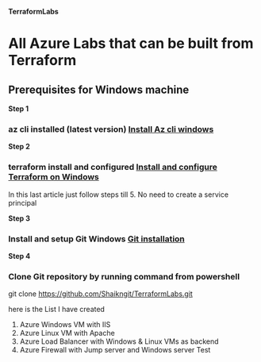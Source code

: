 **TerraformLabs**

# All Azure Labs that can be built from Terraform 

## Prerequisites for Windows machine 

**Step 1**
### az cli installed (latest version) [Install Az cli windows](https://docs.microsoft.com/en-us/cli/azure/install-azure-cli-windows?tabs=azure-cli)

**Step 2**
### terraform install and configured  [Install and configure Terraform on Windows](https://docs.microsoft.com/en-us/azure/developer/terraform/get-started-windows-powershell?tabs=bash) 
In this last article just follow steps till 5. No need to create a service principal 

**Step 3** 
### Install and setup Git Windows [Git installation](https://docs.microsoft.com/en-us/devops/develop/git/install-and-set-up-git)

**Step 4** 
### Clone Git repository by running command from powershell 
git clone https://github.com/Shaikngit/TerraformLabs.git 


here is the List I have created 

1. Azure Windows VM with IIS
2. Azure Linux VM with Apache 
3. Azure Load Balancer with Windows & Linux VMs as backend 
4. Azure Firewall with Jump server and Windows server 
Test
